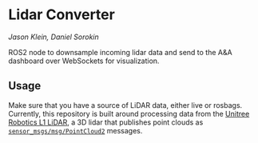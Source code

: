 # Lidar Converter

_Jason Klein, Daniel Sorokin_

ROS2 node to downsample incoming lidar data and send to the A&amp;A dashboard over WebSockets for visualization.

## Usage

Make sure that you have a source of LiDAR data, either live or rosbags. Currently, this repository is built around processing data from the [Unitree Robotics L1 LiDAR](https://github.com/unitreerobotics/unilidar_sdk/tree/main), a 3D lidar that publishes point clouds as [`sensor_msgs/msg/PointCloud2`](https://docs.ros2.org/foxy/api/sensor_msgs/msg/PointCloud2.html) messages.


